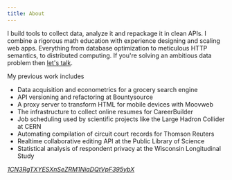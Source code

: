 ```yaml
---
title: About
---
```


I build tools to collect data, analyze it and repackage it in clean
APIs. I combine a rigorous math education with experience designing
and scaling web apps. Everything from database optimization to
meticulous HTTP semantics, to distributed computing. If you're
solving an ambitious data problem then [let's
talk](mailto:joe@begriffs.com).

My previous work includes

* Data acquisition and econometrics for a grocery search engine
* API versioning and refactoring at Bountysource
* A proxy server to transform HTML for mobile devices with Moovweb
* The infrastructure to collect online resumes for CareerBuilder
* Job scheduling used by scientific projects like the Large Hadron
  Collider at CERN
* Automating compilation of circuit court records for Thomson Reuters
* Realtime collaborative editing API at the Public Library of Science
* Statistical analysis of respondent privacy at the Wisconsin Longitudinal Study

<i class="fa fa-bitcoin" />
<a href="bitcoin:1CN3RgTXYESXnSeZRM1NiaDQtVpF395ybX">1CN3RgTXYESXnSeZRM1NiaDQtVpF395ybX</a>
